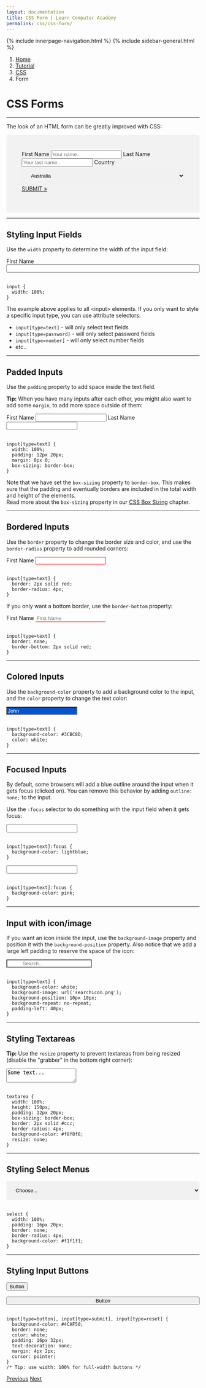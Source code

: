 ```yaml
---
layout: documentation
title: CSS Form | Learn Computer Academy
permalink: css/css-form/
---
```

<div class="loader">
{% include innerpage-navigation.html %}
{% include sidebar-general.html %}
            <div class="page-content">
                <div class="content-wrapper">
                    <div class="row">
                        <div class="col-md-9 content">
                            <nav aria-label="breadcrumb">
                                <ol class="breadcrumb">
                                    <li class="breadcrumb-item"><a href="#">Home</a></li>
                                    <li class="breadcrumb-item"><a href="#">Tutorial</a></li>
                                    <li class="breadcrumb-item"><a href="#">CSS</a></li>
                                    <li class="breadcrumb-item active">Form</li>
                                </ol>
                            </nav>
                            <!-- Your content goes started here -->
                            <div class="doc-content">
                                <h1>CSS Forms</h1>
                                <hr>
                                <p>The look of an HTML form can be greatly improved with CSS:</p>
                                <div style="border-radius:5px;background-color:#f2f2f2;padding:40px;">
                                    <form action="" class="test">
                                        <label for="fname">First Name</label>
                                        <input type="text" id="fname" name="firstname" placeholder="Your name.." class="form-control">
                                        <label for="lname">Last Name</label>
                                        <input type="text" id="lname" name="lastname" placeholder="Your last name.." class="form-control">
                                        <label for="country">Country</label>
                                        <select id="country" name="country" class="form-control">
                                        <option value="usa">Australia</option>
                                        <option value="usa">Canada</option>
                                        <option value="usa">USA</option>
                                        </select>
                                        <a target="_blank" href="#" class="btn btn-primary form-control" style="margin-top: 20px;">SUBMIT &raquo;</a>
                                    </form>
                                </div>
                                <hr>
                                <h2>Styling Input Fields</h2>
                                <p>Use the <code class="w3-codespan">width</code> property to determine the width of the input field:</p>
                                <label for="fname2">First Name</label>
                                <input type="text" id="fname2" name="firstname" style="width:100%; margin-bottom: 1rem;">
                                <pre class="snippet"><code class="css">input {
  width: 100%;
}</code></pre>
                                <p>The example above applies to all &lt;input&gt; elements. If you only want to style a specific input type, you can use attribute selectors:</p>
                                <ul>
                                    <li><code>input[type=text]</code> - will only select text fields</li>
                                    <li><code>input[type=password]</code> - will only select password fields</li>
                                    <li><code>input[type=number]</code> - will only select number fields</li>
                                    <li>etc..</li>
                                </ul>
                                <hr>
                                <h2>Padded Inputs</h2>
                                <p>Use the <code class="w3-codespan">padding</code> property to add space inside the text field.</p>
                                <p><strong>Tip:</strong> When you have many inputs after each other, you might 
                                also want to add some <code class="w3-codespan">margin</code>, to add more space 
                                outside of them:</p>
                                <label for="fname3">First Name</label>
                                <input type="text" id="fname3" name="firstname" class="form-control">
                                <label for="lname3">Last Name</label>
                                <input type="text" id="lname3" name="lastname" class="form-control" style="margin-bottom: 1rem;">
                                <pre class="snippet"><code class="css">input[type=text] {
  width: 100%;
  padding: 12px 20px;
  margin: 8px 0;
  box-sizing: border-box;
}</code></pre>
                                <p class="note">Note that we have set the <code>box-sizing</code> property to <code>border-box</code>. This makes sure that the padding and eventually borders are included in the total width and height of the elements. <br>Read more about the <code>box-sizing</code> property in our <a href="#">CSS Box Sizing</a> chapter.</p>
                                <hr>
                                <h2>Bordered Inputs</h2>
                                <p>Use the <code>border</code> property to change the border size and color, and 
                                use the <code>border-radius</code> property to add rounded corners:</p>
                                <label for="fname4">First Name</label>
                                <input type="text" id="fname4" name="firstname" class="form-control" style="border: 1px solid red;margin-bottom: 1rem;">
                                <pre class="snippet"><code class="css">input[type=text] {
  border: 2px solid red;
  border-radius: 4px;
}</code></pre>
                                <p>If you only want a bottom border, use the <code>border-bottom</code> property:</p>
                                <label for="fname7">First Name</label>
                                <input type="text" id="fname7" name="firstname" placeholder="First Name" class="form-control" style="border-width: 1px; border-style: solid; border-color: transparent transparent red transparent;margin-bottom: 1rem; ">
                                <pre class="snippet"><code class="css">input[type=text] {
  border: none;
  border-bottom: 2px solid red;
}</code></pre>
                                <hr>
                                <h2>Colored Inputs</h2>
                                <p>Use the <code>background-color</code> property to add a background color to the input, and the <code>color</code> property to change the text color:</p>
                                <input type="text" value="John" name="firstname" class="form-control" style="background: #0054D1;color: #fff;margin-bottom: 1rem;" >
                                <pre class="snippet"><code class="css">input[type=text] {
  background-color: #3CBC8D;
  color: white;
}</code></pre>
                                <hr>
                                <h2>Focused Inputs</h2>
                                <p>By default, some browsers will add a blue outline around the input when it gets focus (clicked on). You can remove this behavior by adding <code>outline: none;</code> to the input.</p>
                                <p>Use the <code>:focus</code> selector to do something with the input field when it gets focus:</p>
                                <style>
                                    .focus1:focus{
                                       background-color: lightblue; 
                                   }
                                    .focus2:focus{
                                       background-color: pink; 
                                   }                                   
                                </style>
                                <div class="row">
                                    <div class="col-md-6">
                                        <input class="focus1 form-control" type="text" name="firstname" style="margin-bottom: 1rem;">
                                        <pre class="snippet"><code class="css">input[type=text]:focus {
  background-color: lightblue;
}</code></pre>
                                    </div>
                                    <div class="col-md-6">
                                        <input class="focus2 form-control" type="text" name="lastname" style="margin-bottom: 1rem;">
                                        <pre class="snippet"><code class="css">input[type=text]:focus {
  background-color: pink;
}</code></pre>
                                    </div>                                    
                                </div>
                                <hr>
                                <h2>Input with icon/image</h2>
                                <p>If you want an icon inside the input, use the <code class="w3-codespan">background-image</code> property and position it with the <code>background-position</code> property. Also notice that we add a large left padding to reserve the space of the icon:</p>
                                <style>
                                    input[type=text].icon {
                                      background-color: white;
                                      background-image: url('assets/img/search.svg');
                                      background-position: 10px 10px; 
                                      background-repeat: no-repeat;
                                      padding-left: 40px;
                                      background-size: 20px;
                                </style>
                                <input type="text" name="search" placeholder="Search.." class="icon form-control" style="margin-bottom: 1rem;">
                                <pre class="snippet"><code class="css">input[type=text] {
  background-color: white;
  background-image: url('searchicon.png');
  background-position: 10px 10px; 
  background-repeat: no-repeat;
  padding-left: 40px;
}</code></pre>
                                <hr>
                                <h2>Styling Textareas</h2>
                                <p><strong>Tip:</strong> Use the <code>resize</code> property to prevent textareas from being resized (disable the "grabber" in the bottom right corner):</p>
                                <textarea name="firstname" class="form-control" style="margin-bottom: 1rem;">Some text...</textarea>
                                <pre class="snippet"><code class="css">textarea {
  width: 100%;
  height: 150px;
  padding: 12px 20px;
  box-sizing: border-box;
  border: 2px solid #ccc;
  border-radius: 4px;
  background-color: #f8f8f8;
  resize: none;
}</code></pre>
                                <hr>
                                <h2>Styling Select Menus</h2>
                                <style>
                                    select#country {
                                      width: 100%;
                                      padding: 16px 20px;
                                      border: none;
                                      border-radius: 4px;
                                      background-color: #f1f1f1;
                                    }
                                </style>
                                <form class="test">
                                  <select id="country" name="country" style="background-color:#f1f1f1;border:none;margin-bottom: 1rem;">
                                    <option value="usa">Choose...</option>
                                    <option value="usa">Australia</option>
                                    <option value="usa">Canada</option>
                                    <option value="usa">USA</option>
                                  </select>
                                </form>
                                <pre class="snippet"><code class="css">select {
  width: 100%;
  padding: 16px 20px;
  border: none;
  border-radius: 4px;
  background-color: #f1f1f1;
}</code></pre>
                                <hr>
                                <h2>Styling Input Buttons</h2>
                                <input type="button" value="Button" class="btn btn-primary" style="margin-bottom: 1rem;">
                                <input type="button" value="Button" class="btn btn-primary" style="width:100%;margin-bottom: 1rem;">
                                <pre class="snippet"><code class="css">input[type=button], input[type=submit], input[type=reset] {
  background-color: #4CAF50;
  border: none;
  color: white;
  padding: 16px 32px;
  text-decoration: none;
  margin: 4px 2px;
  cursor: pointer;
}
/* Tip: use width: 100% for full-width buttons */</code></pre>
                            </div>
                            <!-- /.Your content ends here -->
                            <div class="footer-btn d-flex justify-content-between">
                                <a href="/css/css-dropdowns" class="btn"><i class="fas fa-arrow-circle-left"></i>Previous</a>
                                <a href="/css/css-units" class="btn">Next<i class="fas fa-arrow-circle-right"></i></a>
                            </div>
                            <!-- /.End of footer button -->
                        </div>
                        <!-- Right Sidebar Start-->
                        <?php include '../includes/right-sidebar-innerpage.php'; ?>
                        <!-- Right-Sidebar End -->
                    </div>
                </div>
            
